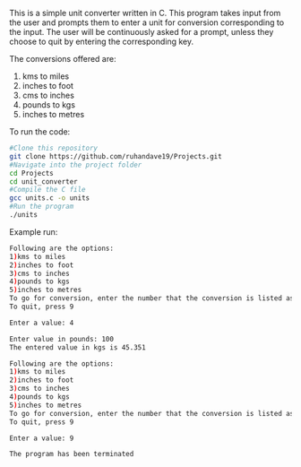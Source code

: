 This is a simple unit converter written in C. This program takes input from the user and prompts them to enter a unit for conversion corresponding to the input. The user will be continuously asked for a prompt, unless they choose to quit by entering the corresponding key.

The conversions offered are:
1) kms to miles
2) inches to foot
3) cms to inches
4) pounds to kgs
5) inches to metres

To run the code:
```bash
#Clone this repository
git clone https://github.com/ruhandave19/Projects.git
#Navigate into the project folder
cd Projects
cd unit_converter
#Compile the C file
gcc units.c -o units
#Run the program
./units
```

Example run:
```bash
Following are the options:
1)kms to miles
2)inches to foot
3)cms to inches
4)pounds to kgs
5)inches to metres
To go for conversion, enter the number that the conversion is listed as
To quit, press 9

Enter a value: 4

Enter value in pounds: 100
The entered value in kgs is 45.351

Following are the options:
1)kms to miles
2)inches to foot
3)cms to inches
4)pounds to kgs
5)inches to metres
To go for conversion, enter the number that the conversion is listed as
To quit, press 9

Enter a value: 9

The program has been terminated
```

